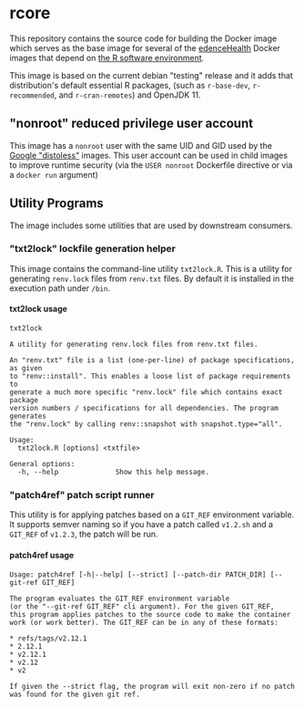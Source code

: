 # rcore

This repository contains the source code for building the Docker image which serves as the base image for several of the [edenceHealth](https://edence.health/) Docker images that depend on [the R software environment](https://www.r-project.org/).

This image is based on the current debian "testing" release and it adds that distribution's default essential R packages, (such as `r-base-dev`, `r-recommended`, and `r-cran-remotes`) and OpenJDK 11.

## "nonroot" reduced privilege user account

This image has a `nonroot` user with the same UID and GID used by the [Google "distoless"](https://github.com/GoogleContainerTools/distroless) images. This user account can be used in child images to improve runtime security (via the `USER nonroot` Dockerfile directive or via a `docker run` argument)

## Utility Programs

The image includes some utilities that are used by downstream consumers.

### "txt2lock" lockfile generation helper

This image contains the command-line utility `txt2lock.R`. This is a utility for generating `renv.lock` files from `renv.txt` files. By default it is installed in the execution path under `/bin`.

#### txt2lock usage

```
txt2lock

A utility for generating renv.lock files from renv.txt files.

An "renv.txt" file is a list (one-per-line) of package specifications, as given
to "renv::install". This enables a loose list of package requirements to
generate a much more specific "renv.lock" file which contains exact package
version numbers / specifications for all dependencies. The program generates
the "renv.lock" by calling renv::snapshot with snapshot.type="all".

Usage:
  txt2lock.R [options] <txtfile>

General options:
  -h, --help              Show this help message.

```

### "patch4ref" patch script runner

This utility is for applying patches based on a `GIT_REF` environment variable. It supports semver naming so if you have a patch called `v1.2.sh` and a `GIT_REF` of `v1.2.3`, the patch will be run.

#### patch4ref usage

```
Usage: patch4ref [-h|--help] [--strict] [--patch-dir PATCH_DIR] [--git-ref GIT_REF]

The program evaluates the GIT_REF environment variable
(or the "--git-ref GIT_REF" cli argument). For the given GIT_REF,
this program applies patches to the source code to make the container
work (or work better). The GIT_REF can be in any of these formats:

* refs/tags/v2.12.1
* 2.12.1
* v2.12.1
* v2.12
* v2

If given the --strict flag, the program will exit non-zero if no patch
was found for the given git ref.
```
